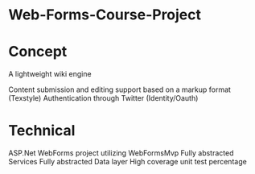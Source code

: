 # Web-Forms-Course-Project


# Concept

A lightweight wiki engine


Content submission and editing support based on a markup format (Texstyle)
Authentication through Twitter (Identity/Oauth)


# Technical

ASP.Net WebForms project utilizing WebFormsMvp
Fully abstracted Services
Fully abstracted Data layer
High coverage unit test percentage
